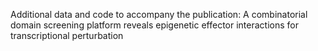 Additional data and code to accompany the publication: A combinatorial domain screening platform reveals epigenetic effector interactions for transcriptional perturbation
